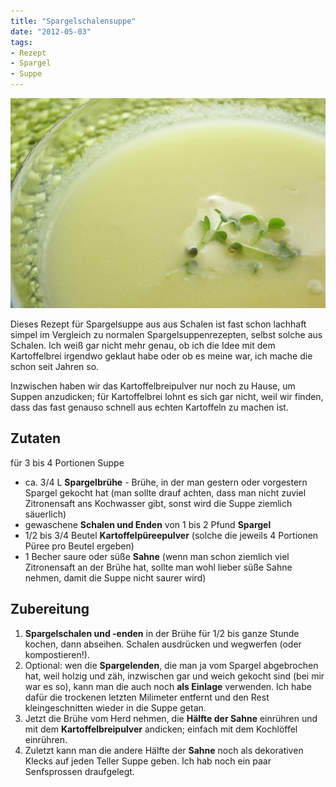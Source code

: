 ```yaml
---
title: "Spargelschalensuppe"
date: "2012-05-03" 
tags:
- Rezept
- Spargel
- Suppe
---
```


[![](images/imgp8884.jpg "Spargelschalensuppe")](http://apfeleimer.wordpress.com/2012/05/03/spargelschalensuppe/spargelschalensuppe/)

Dieses Rezept für Spargelsuppe aus aus Schalen ist fast schon lachhaft simpel im Vergleich zu normalen Spargelsuppenrezepten, selbst solche aus Schalen. Ich weiß gar nicht mehr genau, ob ich die Idee mit dem Kartoffelbrei irgendwo geklaut habe oder ob es meine war, ich mache die schon seit Jahren so.

Inzwischen haben wir das Kartoffelbreipulver nur noch zu Hause, um Suppen anzudicken; für Kartoffelbrei lohnt es sich gar nicht, weil wir finden, dass das fast genauso schnell aus echten Kartoffeln zu machen ist.

## Zutaten

für 3 bis 4 Portionen Suppe

- ca. 3/4 L **Spargelbrühe** - Brühe, in der man gestern oder vorgestern Spargel gekocht hat (man sollte drauf achten, dass man nicht zuviel Zitronensaft ans Kochwasser gibt, sonst wird die Suppe ziemlich säuerlich)
- gewaschene **Schalen und Enden** von 1 bis 2 Pfund **Spargel**
- 1/2 bis 3/4 Beutel **Kartoffelpüreepulver** (solche die jeweils 4 Portionen Püree pro Beutel ergeben)
- 1 Becher saure oder süße **Sahne** (wenn man schon ziemlich viel Zitronensaft an der Brühe hat, sollte man wohl lieber süße Sahne nehmen, damit die Suppe nicht saurer wird)

## Zubereitung

1. **Spargelschalen und -enden** in der Brühe für 1/2 bis ganze Stunde kochen, dann abseihen. Schalen ausdrücken und wegwerfen (oder kompostieren!).
2. Optional: wen die **Spargelenden**, die man ja vom Spargel abgebrochen hat, weil holzig und zäh, inzwischen gar und weich gekocht sind (bei mir war es so), kann man die auch noch **als Einlage** verwenden. Ich habe dafür die trockenen letzten Milimeter entfernt und den Rest kleingeschnitten wieder in die Suppe getan.
3. Jetzt die Brühe vom Herd nehmen, die **Hälfte der Sahne** einrühren und mit dem **Kartoffelbreipulver** andicken; einfach mit dem Kochlöffel einrühren.
4. Zuletzt kann man die andere Hälfte der **Sahne** noch als dekorativen Klecks auf jeden Teller Suppe geben. Ich hab noch ein paar Senfsprossen draufgelegt.
